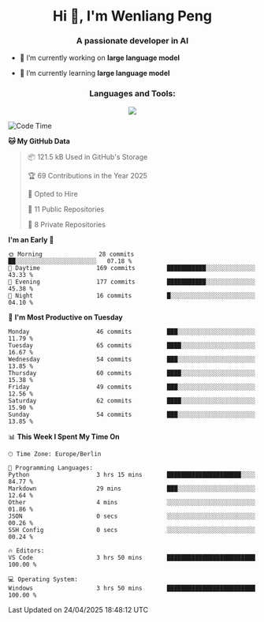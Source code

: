 <h1 align="center">Hi 👋, I'm Wenliang Peng</h1>
<h3 align="center">A passionate developer in AI</h3>

- 🔭 I’m currently working on **large language model**

- 🌱 I’m currently learning **large language model**

<!-- <h3 align="left">Connect with me:</h3> -->
<!-- <p align="left">
</p> -->

<h3 align="center">Languages and Tools:</h3>
<p align="center">
  <a href="https://skillicons.dev">
    <img src="https://skillicons.dev/icons?i=cpp,ros,docker,azure,git,linux,py,pytorch,cmake,githubactions,powershell,md&perline=6" />
  </a>
</p>


<!-- <p><img align="center" src="https://github-readme-stats.vercel.app/api/top-langs?username=bpwl0121&show_icons=true&locale=en&layout=compact" alt="bpwl0121" /></p> -->

<!-- <p><img align="center" src="https://github-readme-streak-stats.herokuapp.com/?user=bpwl0121&" alt="bpwl0121" /></p> -->

<!--START_SECTION:waka-->
![Code Time](http://img.shields.io/badge/Code%20Time-217%20hrs%2011%20mins-blue)

**🐱 My GitHub Data** 

> 📦 121.5 kB Used in GitHub's Storage 
 > 
> 🏆 69 Contributions in the Year 2025
 > 
> 💼 Opted to Hire
 > 
> 📜 11 Public Repositories 
 > 
> 🔑 8 Private Repositories 
 > 
**I'm an Early 🐤** 

```text
🌞 Morning                28 commits          ██░░░░░░░░░░░░░░░░░░░░░░░   07.18 % 
🌆 Daytime                169 commits         ███████████░░░░░░░░░░░░░░   43.33 % 
🌃 Evening                177 commits         ███████████░░░░░░░░░░░░░░   45.38 % 
🌙 Night                  16 commits          █░░░░░░░░░░░░░░░░░░░░░░░░   04.10 % 
```
📅 **I'm Most Productive on Tuesday** 

```text
Monday                   46 commits          ███░░░░░░░░░░░░░░░░░░░░░░   11.79 % 
Tuesday                  65 commits          ████░░░░░░░░░░░░░░░░░░░░░   16.67 % 
Wednesday                54 commits          ███░░░░░░░░░░░░░░░░░░░░░░   13.85 % 
Thursday                 60 commits          ████░░░░░░░░░░░░░░░░░░░░░   15.38 % 
Friday                   49 commits          ███░░░░░░░░░░░░░░░░░░░░░░   12.56 % 
Saturday                 62 commits          ████░░░░░░░░░░░░░░░░░░░░░   15.90 % 
Sunday                   54 commits          ███░░░░░░░░░░░░░░░░░░░░░░   13.85 % 
```


📊 **This Week I Spent My Time On** 

```text
🕑︎ Time Zone: Europe/Berlin

💬 Programming Languages: 
Python                   3 hrs 15 mins       █████████████████████░░░░   84.77 % 
Markdown                 29 mins             ███░░░░░░░░░░░░░░░░░░░░░░   12.64 % 
Other                    4 mins              ░░░░░░░░░░░░░░░░░░░░░░░░░   01.86 % 
JSON                     0 secs              ░░░░░░░░░░░░░░░░░░░░░░░░░   00.26 % 
SSH Config               0 secs              ░░░░░░░░░░░░░░░░░░░░░░░░░   00.24 % 

🔥 Editors: 
VS Code                  3 hrs 50 mins       █████████████████████████   100.00 % 

💻 Operating System: 
Windows                  3 hrs 50 mins       █████████████████████████   100.00 % 
```


 Last Updated on 24/04/2025 18:48:12 UTC
<!--END_SECTION:waka-->
